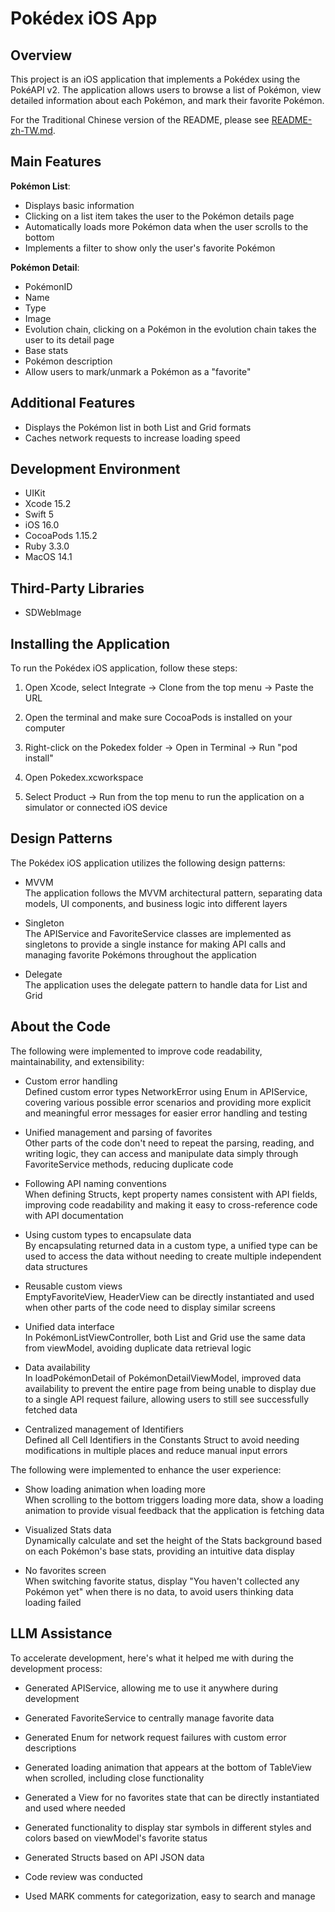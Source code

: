 # Pokédex iOS App

## Overview

This project is an iOS application that implements a Pokédex using the PokéAPI v2. The application allows users to browse a list of Pokémon, view detailed information about each Pokémon, and mark their favorite Pokémon.

For the Traditional Chinese version of the README, please see [README-zh-TW.md](README-zh-tw.md).

## Main Features

**Pokémon List**:

- Displays basic information
- Clicking on a list item takes the user to the Pokémon details page
- Automatically loads more Pokémon data when the user scrolls to the bottom
- Implements a filter to show only the user's favorite Pokémon

**Pokémon Detail**:

- PokémonID
- Name
- Type
- Image
- Evolution chain, clicking on a Pokémon in the evolution chain takes the user to its detail page
- Base stats
- Pokémon description
- Allow users to mark/unmark a Pokémon as a "favorite"

## Additional Features

- Displays the Pokémon list in both List and Grid formats
- Caches network requests to increase loading speed

## Development Environment

- UIKit
- Xcode 15.2
- Swift 5
- iOS 16.0
- CocoaPods 1.15.2
- Ruby 3.3.0
- MacOS 14.1

## Third-Party Libraries

- SDWebImage

## Installing the Application

To run the Pokédex iOS application, follow these steps:

1. Open Xcode, select Integrate -> Clone from the top menu -> Paste the URL

2. Open the terminal and make sure CocoaPods is installed on your computer

3. Right-click on the Pokedex folder -> Open in Terminal -> Run "pod install"

4. Open Pokedex.xcworkspace 

5. Select Product -> Run from the top menu to run the application on a simulator or connected iOS device

## Design Patterns

The Pokédex iOS application utilizes the following design patterns:

- MVVM  
  The application follows the MVVM architectural pattern, separating data models, UI components, and business logic into different layers

- Singleton  
  The APIService and FavoriteService classes are implemented as singletons to provide a single instance for making API calls and managing favorite Pokémons throughout the application

- Delegate  
  The application uses the delegate pattern to handle data for List and Grid

## About the Code

The following were implemented to improve code readability, maintainability, and extensibility:

- Custom error handling  
  Defined custom error types NetworkError using Enum in APIService, covering various possible error scenarios and providing more explicit and meaningful error messages for easier error handling and testing

- Unified management and parsing of favorites  
  Other parts of the code don't need to repeat the parsing, reading, and writing logic, they can access and manipulate data simply through FavoriteService methods, reducing duplicate code

- Following API naming conventions  
  When defining Structs, kept property names consistent with API fields, improving code readability and making it easy to cross-reference code with API documentation

- Using custom types to encapsulate data  
  By encapsulating returned data in a custom type, a unified type can be used to access the data without needing to create multiple independent data structures 

- Reusable custom views  
  EmptyFavoriteView, HeaderView can be directly instantiated and used when other parts of the code need to display similar screens

- Unified data interface  
  In PokémonListViewController, both List and Grid use the same data from viewModel, avoiding duplicate data retrieval logic

- Data availability  
  In loadPokémonDetail of PokémonDetailViewModel, improved data availability to prevent the entire page from being unable to display due to a single API request failure, allowing users to still see successfully fetched data

- Centralized management of Identifiers  
  Defined all Cell Identifiers in the Constants Struct to avoid needing modifications in multiple places and reduce manual input errors

The following were implemented to enhance the user experience:

- Show loading animation when loading more  
  When scrolling to the bottom triggers loading more data, show a loading animation to provide visual feedback that the application is fetching data

- Visualized Stats data  
  Dynamically calculate and set the height of the Stats background based on each Pokémon's base stats, providing an intuitive data display

- No favorites screen  
  When switching favorite status, display "You haven't collected any Pokémon yet" when there is no data, to avoid users thinking data loading failed

## LLM Assistance 

To accelerate development, here's what it helped me with during the development process:

- Generated APIService, allowing me to use it anywhere during development

- Generated FavoriteService to centrally manage favorite data

- Generated Enum for network request failures with custom error descriptions

- Generated loading animation that appears at the bottom of TableView when scrolled, including close functionality

- Generated a View for no favorites state that can be directly instantiated and used where needed

- Generated functionality to display star symbols in different styles and colors based on viewModel's favorite status

- Generated Structs based on API JSON data

- Code review was conducted

- Used MARK comments for categorization, easy to search and manage
